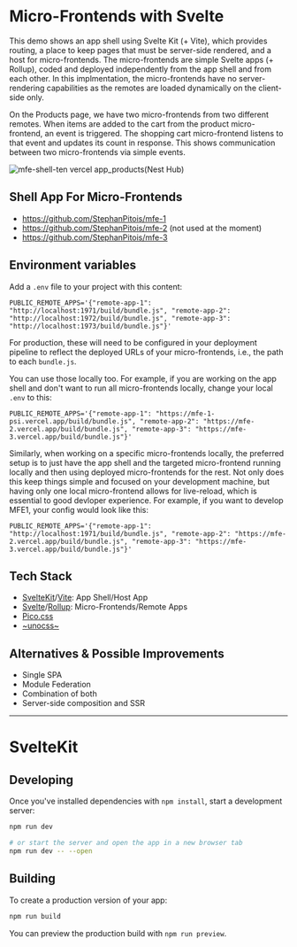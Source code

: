 # Micro-Frontends with Svelte

This demo shows an app shell using Svelte Kit (+ Vite), which provides routing, a place to keep pages that must be server-side rendered, and a host
for micro-frontends. The micro-frontends are simple Svelte apps (+ Rollup), coded and deployed independently from the app shell and from each other. 
In this implmentation, the micro-frontends have no server-rendering capabilities as the remotes are loaded dynamically on the client-side only.

On the Products page, we have two micro-frontends from two different remotes. When items are added to the cart from the product micro-frontend,
an event is triggered. The shopping cart micro-frontend listens to that event and updates its count in response. 
This shows communication between two micro-frontends via simple events.

![mfe-shell-ten vercel app_products(Nest Hub)](https://user-images.githubusercontent.com/32743445/217276714-649ab4c3-273b-4c57-96b3-2ed133b861ed.png)

## Shell App For Micro-Frontends

- https://github.com/StephanPitois/mfe-1
- https://github.com/StephanPitois/mfe-2 (not used at the moment)
- https://github.com/StephanPitois/mfe-3

## Environment variables

Add a `.env` file to your project with this content:

```
PUBLIC_REMOTE_APPS='{"remote-app-1": "http://localhost:1971/build/bundle.js", "remote-app-2": "http://localhost:1972/build/bundle.js", "remote-app-3": "http://localhost:1973/build/bundle.js"}'
```

For production, these will need to be configured in your deployment pipeline
to reflect the deployed URLs of your micro-frontends, i.e., the path to each
`bundle.js`. 

You can use those locally too. For example, if you are working on the app shell and don't want to run all
micro-frontends locally, change your local `.env` to this:

```
PUBLIC_REMOTE_APPS='{"remote-app-1": "https://mfe-1-psi.vercel.app/build/bundle.js", "remote-app-2": "https://mfe-2.vercel.app/build/bundle.js", "remote-app-3": "https://mfe-3.vercel.app/build/bundle.js"}'
```

Similarly, when working on a specific micro-frontends locally, the preferred setup is to just have the app shell and the targeted micro-frontend
running locally and then using deployed micro-frontends for the rest. Not only does this keep things simple and
focused on your development machine, but having only one local micro-frontend allows for live-reload, which is essential
to good devloper experience. For example, if you want to develop MFE1, your config would look like this:

```
PUBLIC_REMOTE_APPS='{"remote-app-1": "http://localhost:1971/build/bundle.js", "remote-app-2": "https://mfe-2.vercel.app/build/bundle.js", "remote-app-3": "https://mfe-3.vercel.app/build/bundle.js"}'
```

## Tech Stack

- [SvelteKit](https://kit.svelte.dev/)/[Vite](https://vitejs.dev/): App Shell/Host App
- [Svelte](https://svelte.dev/)/[Rollup](https://github.com/sveltejs/rollup-plugin-svelte): Micro-Frontends/Remote Apps 
- [Pico.css](https://picocss.com/)
- [~unocss~](https://github.com/unocss/unocss/tree/main/packages/runtime)

## Alternatives & Possible Improvements

- Single SPA
- Module Federation
- Combination of both
- Server-side composition and SSR

---

# SvelteKit

## Developing

Once you've installed dependencies with `npm install`, start a development server:

```bash
npm run dev

# or start the server and open the app in a new browser tab
npm run dev -- --open
```

## Building

To create a production version of your app:

```bash
npm run build
```

You can preview the production build with `npm run preview`.
